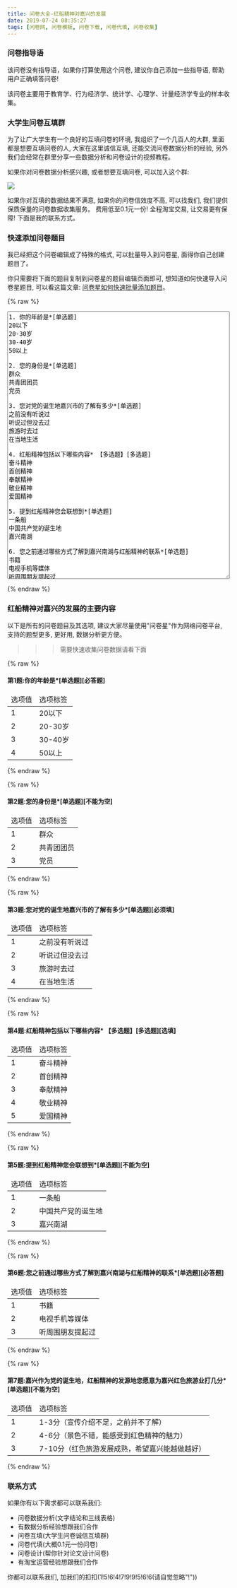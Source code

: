 ```yaml
---
title: 问卷大全-红船精神对嘉兴的发展
date: 2019-07-24 08:35:27
tags: [问卷网, 问卷模板, 问卷下载, 问卷代填, 问卷收集]
---
```


### 问卷指导语

该问卷没有指导语，如果你打算使用这个问卷, 建议你自己添加一些指导语, 帮助用户正确填答问卷!

该问卷主要用于教育学、行为经济学、统计学、心理学、计量经济学专业的样本收集。

<!-- more -->


### 大学生问卷互填群

为了让广大学生有一个良好的互填问卷的环境, 我组织了一个几百人的大群, 里面都是想要互填问卷的人, 大家在这里诚信互填, 
还能交流问卷数据分析的经验, 另外我们会经常在群里分享一些数据分析和问卷设计的视频教程。

如果你对问卷数据分析感兴趣, 或者想要互填问卷, 可以加入这个群:

<img src="/images/问卷互填群二维码.png">

如果你对互填的数据结果不满意, 如果你的问卷信效度不高, 可以找我们, 我们提供保质保量的问卷数据收集服务。 
费用低至0.1元一份! 全程淘宝交易, 让交易更有保障! 下面是我的联系方式。



### 快速添加问卷题目

我已经把这个问卷编辑成了特殊的格式, 可以批量导入到问卷星, 面得你自己创建题目了。

你只需要将下面的题目复制到问卷星的题目编辑页面即可, 想知道如何快速导入问卷星题目, 可以看这篇文章: [问卷星如何快速批量添加题目](https://mlln.cn/2019/06/01/%E9%97%AE%E5%8D%B7%E6%98%9F%E5%A6%82%E4%BD%95%E5%BF%AB%E9%80%9F%E6%B7%BB%E5%8A%A0%E6%89%B9%E9%87%8F%E9%A2%98%E7%9B%AE/index.html)。

{% raw %}
<textarea rows="40" style="width: 100%;">1. 你的年龄是*[单选题]
20以下
20-30岁
30-40岁
50以上

2. 您的身份是*[单选题]
群众
共青团团员
党员

3. 您对党的诞生地嘉兴市的了解有多少*[单选题]
之前没有听说过
听说过但没去过
旅游时去过
在当地生活

4. 红船精神包括以下哪些内容* 【多选题】[多选题]
奋斗精神
首创精神
奉献精神
敬业精神
爱国精神

5. 提到红船精神您会联想到*[单选题]
一条船
中国共产党的诞生地
嘉兴南湖

6. 您之前通过哪些方式了解到嘉兴南湖与红船精神的联系*[单选题]
书籍
电视手机等媒体
听周围朋友提起过

7. 嘉兴作为党的诞生地，红船精神的发源地您愿意为嘉兴红色旅游业打几分*[单选题]
1-3分（宣传介绍不足，之前并不了解）
4-6分（景色不错，能感受到红色精神的魅力）
7-10分（红色旅游发展成熟，希望嘉兴能越做越好）</textarea>
{% endraw %}

### 红船精神对嘉兴的发展的主要内容

以下是所有的问卷题目及其选项, 建议大家尽量使用"问卷星"作为网络问卷平台, 支持的题型更多, 更好用, 数据分析更方便。

>>> 需要快速收集问卷数据请看下面


{% raw %}
<div class="qitem">
<h4>第1题:你的年龄是*[单选题][必答题]</h4>

<table class="table">
<thead>
<tr><td>选项值</td><td>选项标签</td></tr>
</thead>
<tbody>
<tr><td>1</td><td>20以下</td></tr>
<tr><td>2</td><td>20-30岁</td></tr>
<tr><td>3</td><td>30-40岁</td></tr>
<tr><td>4</td><td>50以上</td></tr>
</tbody>
</table>

</div>
{% endraw %}


{% raw %}
<div class="qitem">
<h4>第2题:您的身份是*[单选题][不能为空]</h4>

<table class="table">
<thead>
<tr><td>选项值</td><td>选项标签</td></tr>
</thead>
<tbody>
<tr><td>1</td><td>群众</td></tr>
<tr><td>2</td><td>共青团团员</td></tr>
<tr><td>3</td><td>党员</td></tr>
</tbody>
</table>

</div>
{% endraw %}


{% raw %}
<div class="qitem">
<h4>第3题:您对党的诞生地嘉兴市的了解有多少*[单选题][必须填]</h4>

<table class="table">
<thead>
<tr><td>选项值</td><td>选项标签</td></tr>
</thead>
<tbody>
<tr><td>1</td><td>之前没有听说过</td></tr>
<tr><td>2</td><td>听说过但没去过</td></tr>
<tr><td>3</td><td>旅游时去过</td></tr>
<tr><td>4</td><td>在当地生活</td></tr>
</tbody>
</table>

</div>
{% endraw %}


{% raw %}
<div class="qitem">
<h4>第4题:红船精神包括以下哪些内容* 【多选题】[多选题][选填]</h4>

<table class="table">
<thead>
<tr><td>选项值</td><td>选项标签</td></tr>
</thead>
<tbody>
<tr><td>1</td><td>奋斗精神</td></tr>
<tr><td>2</td><td>首创精神</td></tr>
<tr><td>3</td><td>奉献精神</td></tr>
<tr><td>4</td><td>敬业精神</td></tr>
<tr><td>5</td><td>爱国精神</td></tr>
</tbody>
</table>

</div>
{% endraw %}


{% raw %}
<div class="qitem">
<h4>第5题:提到红船精神您会联想到*[单选题][不能为空]</h4>

<table class="table">
<thead>
<tr><td>选项值</td><td>选项标签</td></tr>
</thead>
<tbody>
<tr><td>1</td><td>一条船</td></tr>
<tr><td>2</td><td>中国共产党的诞生地</td></tr>
<tr><td>3</td><td>嘉兴南湖</td></tr>
</tbody>
</table>

</div>
{% endraw %}


{% raw %}
<div class="qitem">
<h4>第6题:您之前通过哪些方式了解到嘉兴南湖与红船精神的联系*[单选题][必答题]</h4>

<table class="table">
<thead>
<tr><td>选项值</td><td>选项标签</td></tr>
</thead>
<tbody>
<tr><td>1</td><td>书籍</td></tr>
<tr><td>2</td><td>电视手机等媒体</td></tr>
<tr><td>3</td><td>听周围朋友提起过</td></tr>
</tbody>
</table>

</div>
{% endraw %}


{% raw %}
<div class="qitem">
<h4>第7题:嘉兴作为党的诞生地，红船精神的发源地您愿意为嘉兴红色旅游业打几分*[单选题][不能为空]</h4>

<table class="table">
<thead>
<tr><td>选项值</td><td>选项标签</td></tr>
</thead>
<tbody>
<tr><td>1</td><td>1-3分（宣传介绍不足，之前并不了解）</td></tr>
<tr><td>2</td><td>4-6分（景色不错，能感受到红色精神的魅力）</td></tr>
<tr><td>3</td><td>7-10分（红色旅游发展成熟，希望嘉兴能越做越好）</td></tr>
</tbody>
</table>

</div>
{% endraw %}



<!-- ---
title: 心理教育医学的问卷免费下载
date: 2019-05-23 08:59:15
tags: [问卷星, 问卷网, 问卷下载, 问卷互填, 问卷设计, 问卷模板, 毕业问卷, 问卷数据分析, 问卷代填, ]
--- -->

### 联系方式
 
如果你有以下需求都可以联系我们:

- 问卷数据分析(文字结论和三线表格)
- 有数据分析经验想跟我们合作
- 问卷互填(大学生问卷诚信互填群)
- 问卷代填(大概0.1元一份问卷)
- 问卷设计(帮你针对论文设计问卷)
- 有淘宝运营经验想跟我们合作

你都可以联系我们, 加我们的扣扣(1!5!6!4!7!9!9!5!6!6(请自觉忽略"!"))
